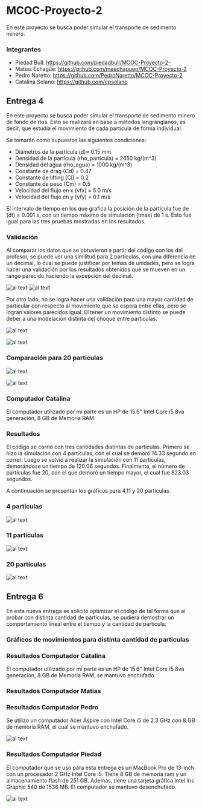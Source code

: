 # MCOC-Proyecto-2

En este proyecto se busca poder simular el transporte de sedimento minero.

### Integrantes
 - Piedad Bull: https://github.com/piedadbull/MCOC-Proyecto-2-
 - Matias Echagüe: https://github.com/meechaguep/MCOC-Proyecto-2
 - Pedro Naretto: https://github.com/PedroNaretto/MCOC-Proyecto-2
 - Catalina Solano: https://github.com/cpsolano

## Entrega 4

En este proyecto se busca poder simular el transporte de sedimento minero de fondo de ríos. Esto se realizará en base a métodos langrangianos, es decir, que estudia el movimiento de cada partícula de forma individual.

Se tomarán como supuestos las siguientes condiciones:

- Diámetros de la partícula (d)= 0.15 mm
- Densidad de la partícula (rho_particula) = 2650 kg/(m^3)
- Densidad del agua (rho_agua) = 1000 kg/(m^3)
- Constante de drag (Cd) = 0.47   
- Constante de lifting (Cl) = 0.2    
- Constante de peso (Cm) = 0.5 
- Velocidad del flujo en x (vfx) = 5.0 m/s   
- Velocidad del flujo en y (vfy) = 0.1 m/s 


El intervalo de tiempo en los que grafica la posición de la partícula fue de (dt) = 0.001 s, con un tiempo máximo de simulación (tmax) de 1 s. Esto fué igual para las tres pruebas mostradas en los resultados.

### Validación

Al comparar los datos que se obtuvieron a partir del código con los del profesor, se puede ver una similitud para 2 particulas, con una diferencia de un decimal, lo cual se puede justificar por temas de unidades, pero se logra hacer una validación por los resultados obtenidos que se mueven en un rango parecido haciendo la excepción del decimal.

![al text](https://github.com/cpsolano/MCOC-Proyecto-2/blob/master/Gráficos/2%20p.png)
![al text](https://github.com/cpsolano/MCOC-Proyecto-2/blob/master/Gráficos/particle_positions%202.png)


Por otro lado, no se logra hacer una validación para una mayor cantidad de particular con respecto al movimiento que se espera entre ellas, pero se logran valores parecidos igual. El tener un movimiento distinto se puede deber a una modelación distinta del choque entre particulas.

![al text](https://github.com/cpsolano/MCOC-Proyecto-2/blob/master/Gráficos/5%20p.png)

![al text](https://github.com/cpsolano/MCOC-Proyecto-2/blob/master/Gráficos/10%20p.png)

### Comparación para 20 particulas

![al text](https://github.com/cpsolano/MCOC-Proyecto-2/blob/master/Gráficos/20.1%20p.png)

![al text](https://github.com/cpsolano/MCOC-Proyecto-2/blob/master/Gráficos/particle_positions%201.png)

### Computador Catalina

El computador utilizado por mi parte es un HP de 15.6" Intel Core i5 8va generación, 8 GB de Memoria RAM.

### Resultados

El código se corrió con tres cantidades distintas de partículas.
Primero se hizo la simulación con 4 partículas, con el cual se demoró 14.33 segundo en correr. Luego se volvió a realizar la simulación con 11 partículas, demorándose un tiempo de 120.06 segundos. Finalmente, el número de partículas fue 20, con el que demoró un tiempo mayor, el cual fue 823.03 segundos.

A continuación se presentan los gráficos para 4,11 y 20 partículas.

### 4 partículas
![al text](https://github.com/cpsolano/MCOC-Proyecto-2/blob/master/Gráficos/4%20p.png)

### 11 partículas
![al text](https://github.com/cpsolano/MCOC-Proyecto-2/blob/master/Gráficos/11%20p.png)

### 20 partículas

![al text](https://github.com/cpsolano/MCOC-Proyecto-2/blob/master/Gráficos/20%20p.png)


## Entrega 6

En esta nueva entrega se solicitó optimizar el código de tal forma que al probar con distinta cantidad de partículas, se pudiera demostrar un comportamiento lineal entre el tiempo y la cantidad de partícula.

### Gráficos de movimientos para distinta cantidad de particulas


### Resultados Computador Catalina
El computador utilizado por mi parte es un HP de 15.6" Intel Core i5 8va generación, 8 GB de Memoria RAM, se mantuvo enchufado.


### Resultados Computador Matias


### Resultados Computador Pedro
Se utilizo un computador Acer Aspire con Intel Core i5 de 2.3 GHz con 8 GB de memoria RAM, el cual se mantuvo enchufado.

![al text](https://github.com/PedroNaretto/MCOC-Proyecto-2/blob/master/Captura.PNG)

### Resultados Computador Piedad

El computador que se uso para esta entrega es un MacBook Pro de 13-inch con un procesador 2 GHz Intel Core i5. Tiene 8 GB de memoria ram y un almacenamiento flash de 251 GB. Además, tiene una tarjeta gráfica Intel Iris Graphic 540 de 1536 MB. El computador se mantuvo desenchufado.

![al text](https://github.com/piedadbull/MCOC-Proyecto-2-/blob/master/Entrega6/GraficoTiempovsNparticulas.png)






